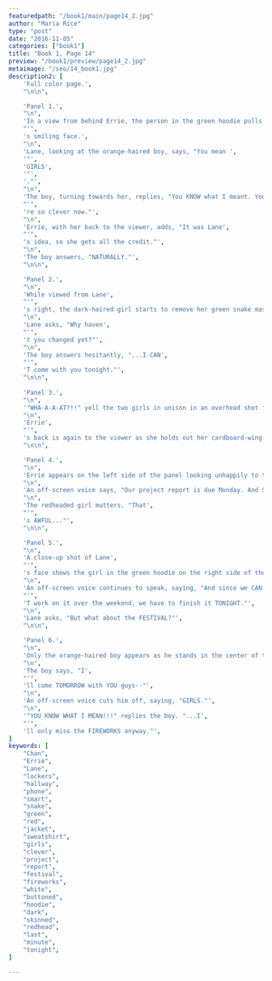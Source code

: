 ```yaml
---
featuredpath: "/book1/main/page14_2.jpg"
author: "Maria Rice"
type: "post"
date: "2016-11-05"
categories: ["book1"]
title: "Book 1, Page 14"
preview: "/book1/preview/page14_2.jpg"
metaimage: "/seo/14_book1.jpg"
description2: [
    'Full color page.',
    "\n\n",

    'Panel 1.',
    "\n",
    'In a view from behind Errie, the person in the green hoodie pulls her snake mask down, revealing Lane',
    "'",
    's smiling face.',
    "\n",
    'Lane, looking at the orange-haired boy, says, "You mean ',
    '"',
    'GIRLS',
    '"',
    '."',
    "\n",
    'The boy, turning towards her, replies, "You KNOW what I meant. You two must think you',
    "'",
    're so clever now."',
    "\n",
    'Errie, with her back to the viewer, adds, "It was Lane',
    "'",
    's idea, so she gets all the credit."',
    "\n",
    'The boy answers, "NATURALLY."',
    "\n\n",

    'Panel 2.',
    "\n",
    'While viewed from Lane',
    "'",
    's right, the dark-haired girl starts to remove her green snake mask by pulling it over her head with her left hand and holding the elastic band behind her head with her right. The boy faces the viewer as he reluctantly raises his left hand to his orange hair.',
    "\n",
    'Lane asks, "Why haven',
    "'",
    't you changed yet?"',
    "\n",
    'The boy answers hesitantly, "...I CAN',
    "'",
    'T come with you tonight."',
    "\n\n",
    
    'Panel 3.',
    "\n",
    '"WHA-A-A-AT?!!" yell the two girls in unison in an overhead shot from the ceiling.',
    "\n",
    'Errie',
    "'",
    's back is again to the viewer as she holds out her cardboard-wing-clad arms. The joined corner of two mustard-colored walls towers up behind Lane as the dark-haired girl holds her snake mask up with her left hand and the boy lowers his own.',
    "\n\n",

    'Panel 4.',
    "\n",
    'Errie appears on the left side of the panel looking unhappily to the right in a close-up shot of her face.',
    "\n",
    'An off-screen voice says, "Our project report is due Monday. And SOMEONE left it to last minute."',
    "\n",
    'The redheaded girl mutters, "That',
    "'",
    's AWFUL..."',
    "\n\n",

    'Panel 5.',
    "\n",
    'A close-up shot of Lane',
    "'",
    's face shows the girl in the green hoodie on the right side of the panel peering suspiciously at the viewer.',
    "\n",
    'An off-screen voice continues to speak, saying, "And since we CAN',
    "'",
    'T work on it over the weekend, we have to finish it TONIGHT."',
    "\n",
    'Lane asks, "But what about the FESTIVAL?"',
    "\n\n",

    'Panel 6.',
    "\n",
    'Only the orange-haired boy appears as he stands in the center of the panel, visible down to the bottom of his white buttoned shirt. He holds up his right hand in a gesture as he looks toward the right side of the panel.',
    "\n",
    'The boy says, "I',
    "'",
    'll come TOMORROW with YOU guys--"',
    "\n",
    'An off-screen voice cuts him off, saying, "GIRLS."',
    "\n",
    '"YOU KNOW WHAT I MEAN!!!" replies the boy. "...I',
    "'",
    'll only miss the FIREWORKS anyway."',
]
keywords: [
    "Chan",
    "Errie", 
    "Lane",
    "lockers",
    "hallway",
    "phone",
    "smart",
    "snake",
    "green",
    "red",
    "jacket",
    "sweatshirt",
    "girls",
    "clever",
    "project",
    "report",
    "festival",
    "fireworks",
    "white",
    "buttoned",
    "hoodie",
    "dark",
    "skinned",
    "redhead",
    "last",
    "minute",
    "tonight",
]

---
```

